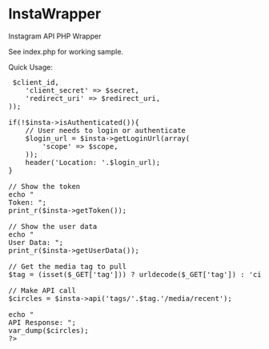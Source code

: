 InstaWrapper
============

Instagram API PHP Wrapper

See index.php for working sample.

Quick Usage: 
<pre>
<?php
$client_id = 'CLIENT_ID';
$secret = 'CLIENT_SECRET';
$redirect_uri = 'REDIRECT_URI';  //Must Match IG setup Redirect URI
$scope = 'comments';

require_once('Instagram.php');

$insta = new Instagram(array(
	'client_id' => $client_id,
	'client_secret' => $secret,
	'redirect_uri' => $redirect_uri,
));

if(!$insta->isAuthenticated()){
	// User needs to login or authenticate
	$login_url = $insta->getLoginUrl(array(
		'scope' => $scope,
	));
	header('Location: '.$login_url);
}

// Show the token
echo "<br />Token: ";
print_r($insta->getToken());

// Show the user data
echo "<br />User Data: ";
print_r($insta->getUserData());

// Get the media tag to pull
$tag = (isset($_GET['tag'])) ? urldecode($_GET['tag']) : 'circles';

// Make API call
$circles = $insta->api('tags/'.$tag.'/media/recent'); 

echo "<br />API Response: ";
var_dump($circles);
?>
</pre>
